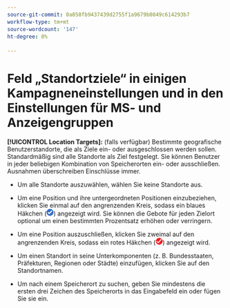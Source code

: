 ```yaml
---
source-git-commit: 0a858fb9437439d2755f1a9679b0849c614293b7
workflow-type: tm+mt
source-wordcount: '147'
ht-degree: 0%

---
```

# Feld „Standortziele“ in einigen Kampagneneinstellungen und in den Einstellungen für MS- und Anzeigengruppen

<!-- MS performance max campaigns, MSA ad groups, Baidu campaigns, YJP campaigns -->

**[!UICONTROL Location Targets]:** (falls verfügbar) Bestimmte geografische Benutzerstandorte, die als Ziele ein- oder ausgeschlossen werden sollen. Standardmäßig sind alle Standorte als Ziel festgelegt. Sie können Benutzer in jeder beliebigen Kombination von Speicherorten ein- oder ausschließen. Ausnahmen überschreiben Einschlüsse immer.

* Um alle Standorte auszuwählen, wählen Sie keine Standorte aus.

* Um eine Position und ihre untergeordneten Positionen einzubeziehen, klicken Sie einmal auf den angrenzenden Kreis, sodass ein blaues Häkchen (![Einschließen](/help/search-social-commerce/assets/include.png "Einschließen")) angezeigt wird. Sie können die Gebote für jeden Zielort optional um einen bestimmten Prozentsatz erhöhen oder verringern.

* Um eine Position auszuschließen, klicken Sie zweimal auf den angrenzenden Kreis, sodass ein rotes Häkchen (![Ausschließen](/help/search-social-commerce/assets/exclude.png "Ausschließen")) angezeigt wird.

* Um einen Standort in seine Unterkomponenten (z. B. Bundesstaaten, Präfekturen, Regionen oder Städte) einzufügen, klicken Sie auf den Standortnamen.

* Um nach einem Speicherort zu suchen, geben Sie mindestens die ersten drei Zeichen des Speicherorts in das Eingabefeld ein oder fügen Sie sie ein.
